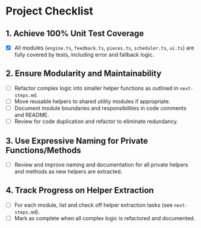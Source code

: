 # Project Checklist

## 1. Achieve 100% Unit Test Coverage
- [x] All modules (`engine.ts`, `feedback.ts`, `pieces.ts`, `scheduler.ts`, `ui.ts`) are fully covered by tests, including error and fallback logic.

## 2. Ensure Modularity and Maintainability
- [ ] Refactor complex logic into smaller helper functions as outlined in `next-steps.md`.
- [ ] Move reusable helpers to shared utility modules if appropriate.
- [ ] Document module boundaries and responsibilities in code comments and README.
- [ ] Review for code duplication and refactor to eliminate redundancy.

## 3. Use Expressive Naming for Private Functions/Methods
- [ ] Review and improve naming and documentation for all private helpers and methods as new helpers are extracted.

## 4. Track Progress on Helper Extraction
- [ ] For each module, list and check off helper extraction tasks (see `next-steps.md`).
- [ ] Mark as complete when all complex logic is refactored and documented.
